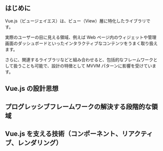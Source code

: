 ## はじめに

Vue.js（ビュージェイエス）は、ビュー（View）層に特化したライブラリです。

実際のユーザーの目に見える領域、例えば Web ページ内のウィジェットや管理画面のダッシュボードといったインタラクティブなコンテンツをうまく取り扱えます。

さらに、関連するライブラリなどと組み合わせると、包括的なフレームワークとして扱うことも可能で、設計の特徴として MVVM パターンに影響を受けています。

## Vue.js の設計思想

## プログレッシブフレームワークの解決する段階的な領域

## Vue.js を支える技術（コンポーネント、リアクティブ、レンダリング）
